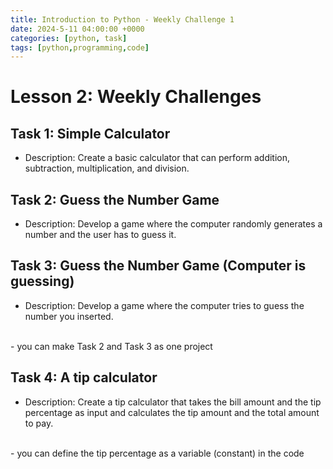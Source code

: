 ```yaml
---
title: Introduction to Python - Weekly Challenge 1
date: 2024-5-11 04:00:00 +0000
categories: [python, task]
tags: [python,programming,code]
---
```


# Lesson 2: Weekly Challenges 

## Task 1: Simple Calculator
- Description: Create a basic calculator that can perform addition, subtraction, multiplication, and division.


## Task 2: Guess the Number Game
- Description: Develop a game where the computer randomly generates a number and the user has to guess it.


## Task 3: Guess the Number Game (Computer is guessing)
- Description: Develop a game where the computer tries to guess the number you inserted.
<br>
- you can make Task 2 and Task 3 as one project

## Task 4: A tip calculator
- Description: Create a tip calculator that takes the bill amount and the tip percentage as input and calculates the tip amount and the total amount to pay.
<br>
- you can define the tip percentage as a variable (constant) in the code

